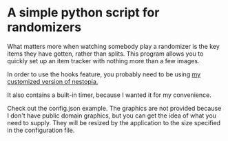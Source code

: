 # A simple python script for randomizers

What matters more when watching somebody play a
randomizer is the key items they have gotten, rather
than splits. This program allows you to quickly set up
an item tracker with nothing more than a few images.

In order to use the hooks feature, you probably need to
be using
[my customized version of nestopia.](https://github.com/McKayJT/nestopia/tree/randomizer-hacks)

It also contains a built-in timer, because I wanted it
for my convenience.

Check out the config.json example. The graphics are not
provided because I don't have public domain graphics, but
you can get the idea of what you need to supply. They will be
resized by the application to the size specified in the
configuration file.
